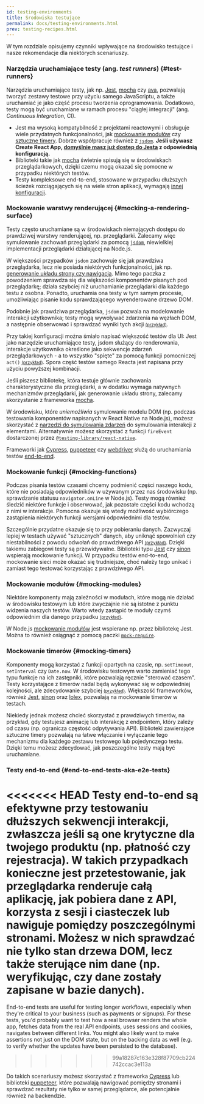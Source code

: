 ```yaml
---
id: testing-environments
title: Środowiska testujące
permalink: docs/testing-environments.html
prev: testing-recipes.html
---
```


<!-- Ten dokument został napisany dla osób zaznajomionych z JavaScriptem, którzy także prawdopodobnie pisali już w nim testy. Służy on za punkt odniesienia w kwestii różnic między środowiskami testującymi komponenty reactowe i tego, jak poszczególne różnice wpływają na tworzone testy. W rozdziale tym faworyzujemy komponenty webowe renderowane przez react-dom, ale dodajemy też informacje dotyczące innych silników renderujących. -->

W tym rozdziale opisujemy czynniki wpływające na środowisko testujące i nasze rekomendacje dla niektórych scenariuszy.

### Narzędzia uruchamiające testy (ang. *test runners*) {#test-runners}

Narzędzia uruchamiające testy, jak np. [Jest](https://jestjs.io/), [mocha](https://mochajs.org/) czy [ava](https://github.com/avajs/ava), pozwalają tworzyć zestawy testowe przy użyciu samego JavaScriptu, a także uruchamiać je jako część procesu tworzenia oprogramowania. Dodatkowo, testy mogą być uruchamiane w ramach procesu "ciągłej integracji" (ang. *Continuous Integration*, CI).

- Jest ma wysoką kompatybilność z projektami reactowymi i obsługuje wiele przydatnych funkcjonalności, jak [mockowanie modułów](#mocking-modules) czy [sztuczne timery](#mocking-timers). Dobrze współpracuje również z [`jsdom`](#mocking-a-rendering-surface). **Jeśli używasz Create React App, [domyślnie masz już dostęp do Jesta](https://facebook.github.io/create-react-app/docs/running-tests) z odpowiednią konfiguracją.**
- Biblioteki takie jak [mocha](https://mochajs.org/#running-mocha-in-the-browser) świetnie spisują się w środowiskach przeglądarkowych, dzięki czemu mogą okazać się pomocne w przypadku niektórych testów.
- Testy kompleksowe end-to-end, stosowane w przypadku dłuższych ścieżek rozciągających się na wiele stron aplikacji, wymagają [innej konfiguracji](#end-to-end-tests-aka-e2e-tests).

### Mockowanie warstwy renderującej {#mocking-a-rendering-surface}

Testy często uruchamiane są w środowiskach niemających dostępu do prawdziwej warstwy renderującej, np. przeglądarki. Zalecamy więc symulowanie zachowań przeglądarki za pomocą [`jsdom`](https://github.com/jsdom/jsdom), niewielkiej implementacji przeglądarki działającej na Node.js.

W większości przypadków `jsdom` zachowuje się jak prawdziwa przeglądarka, lecz nie posiada niektórych funkcjonalności, jak np. [generowanie układu strony czy nawigacja](https://github.com/jsdom/jsdom#unimplemented-parts-of-the-web-platform). Mimo tego paczka z powodzeniem sprawdza się dla większości komponentów pisanych pod przeglądarkę; działa szybciej niż uruchamianie przeglądarki dla każdego testu z osobna. Ponadto, uruchamia ona testy w tym samym procesie, umożliwiając pisanie kodu sprawdzającego wyrenderowane drzewo DOM.

Podobnie jak prawdziwa przeglądarka, `jsdom` pozwala na modelowanie interakcji użytkownika; testy mogą wywoływać zdarzenia na węzłach DOM, a następnie obserwować i sprawdzać wyniki tych akcji [<small>(przykład)</small>](/docs/testing-recipes.html#events).

Przy takiej konfiguracji można śmiało napisać większość testów dla UI: Jest jako narzędzie uruchamiające testy, jsdom służący do renderowania, interakcje użytkownika określone jako sekwencje zdarzeń przeglądarkowych - a to wszystko "spięte" za pomocą funkcji pomocniczej `act()` [<small>(przykład)</small>](/docs/testing-recipes.html). Spora część testów samego Reacta jest napisana przy użyciu powyższej kombinacji.

Jeśli piszesz bibliotekę, która testuje głównie zachowania charakterystyczne dla przeglądarki, a w dodatku wymaga natywnych mechanizmów przeglądarki, jak generowanie układu strony, zalecamy skorzystanie z frameworka [mocha](https://mochajs.org/).

W środowisku, które _uniemożliwia_ symulowanie modelu DOM (np. podczas testowania komponentów napisanych w React Native na Node.js), możesz skorzystać z [narzędzi do symulowania zdarzeń](https://reactjs.org/docs/test-utils.html#simulate) do symulowania interakcji z elementami. Alternatywnie możesz skorzystać z funkcji `fireEvent` dostarczonej przez [`@testing-library/react-native`](https://testing-library.com/docs/native-testing-library).

Frameworki jak [Cypress](https://www.cypress.io/), [puppeteer](https://github.com/GoogleChrome/puppeteer) czy [webdriver](https://www.seleniumhq.org/projects/webdriver/) służą do uruchamiania testów [end-to-end](#end-to-end-tests-aka-e2e-tests).

### Mockowanie funkcji {#mocking-functions}

Podczas pisania testów czasami chcemy podmienić części naszego kodu, które nie posiadają odpowiedników w używanym przez nas środowisku (np. sprawdzanie statusu `navigator.onLine` w Node.js). Testy mogą również śledzić niektóre funkcje i obserwować, jak pozostałe części kodu wchodzą z nimi w interakcje. Pomocna okazuje się wtedy możliwość wybiórczego zastąpienia niektórych funkcji wersjami odpowiednimi dla testów.

Szczególnie przydatne okazuje się to przy pobieraniu danych. Zazwyczaj lepiej w testach używać "sztucznych" danych, aby uniknąć spowolnień czy niestabilności z powodu odwołań do prawdziwego API [<small>(przykład)</small>](/docs/testing-recipes.html#data-fetching). Dzięki takiemu zabiegowi testy są przewidywalne. Biblioteki typu [Jest](https://jestjs.io/) czy [sinon](https://sinonjs.org/) wspierają mockowanie funkcji. W przypadku testów end-to-end, mockowanie sieci może okazać się trudniejsze, choć należy tego unikać i zamiast tego testować korzystając z prawdziwego API.

### Mockowanie modułów {#mocking-modules}

Niektóre komponenty mają zależności w modułach, które mogą nie działać w środowisku testowym lub które zwyczajnie nie są istotne z punktu widzenia naszych testów. Warto wtedy zastąpić te moduły czymś odpowiednim dla danego przypadku [<small>(przykład)</small>](/docs/testing-recipes.html#mocking-modules).

W Node.js [mockowanie modułów](https://jestjs.io/docs/en/manual-mocks) jest wspierane np. przez bibliotekę Jest. Można to również osiągnąć z pomocą paczki [`mock-require`](https://www.npmjs.com/package/mock-require).

### Mockowanie timerów {#mocking-timers}

Komponenty mogą korzystać z funkcji opartych na czasie, np. `setTimeout`, `setInterval` czy `Date.now`. W środowisku testowym warto zamieniać tego typu funkcje na ich zastępniki, które pozwalają ręcznie "sterować czasem". Testy korzystające z timerów nadal będą wykonywać się w odpowiedniej kolejności, ale zdecydowanie szybciej [<small>(przykład)</small>](/docs/testing-recipes.html#timers). Większość frameworków, również [Jest](https://jestjs.io/docs/en/timer-mocks), [sinon](https://sinonjs.org/releases/v7.3.2/fake-timers/) oraz [lolex](https://github.com/sinonjs/lolex), pozwalają na mockowanie timerów w testach.

Niekiedy jednak możesz chcieć skorzystać z prawdziwych timerów, na przykład, gdy testujesz animację lub interakcję z endpointem, który zależy od czasu (np. ogranicza częstość odpytywania API). Biblioteki zawierające sztuczne timery pozwalają na łatwe włączanie i wyłączanie tego mechanizmu dla każdego zestawu testowego lub pojedynczego testu. Dzięki temu możesz zdecydować, jak poszczególne testy mają być uruchamiane.

### Testy end-to-end {#end-to-end-tests-aka-e2e-tests}

<<<<<<< HEAD
Testy end-to-end są efektywne przy testowaniu dłuższych sekwencji interakcji, zwłaszcza jeśli są one krytyczne dla twojego produktu (np. płatność czy rejestracja). W takich przypadkach konieczne jest przetestowanie, jak przeglądarka renderuje całą aplikację, jak pobiera dane z API, korzysta z sesji i ciasteczek lub nawiguje pomiędzy poszczególnymi stronami. Możesz w nich sprawdzać nie tylko stan drzewa DOM, lecz także sterujące nim dane (np. weryfikując, czy dane zostały zapisane w bazie danych).
=======
End-to-end tests are useful for testing longer workflows, especially when they're critical to your business (such as payments or signups). For these tests, you'd probably want to test how a real browser renders the whole app, fetches data from the real API endpoints, uses sessions and cookies, navigates between different links. You might also likely want to make assertions not just on the DOM state, but on the backing data as well (e.g. to verify whether the updates have been persisted to the database).
>>>>>>> 99a18287c163e328f87709cb224742ccac3e113a

Do takich scenariuszy możesz skorzystać z frameworka [Cypress](https://www.cypress.io/) lub biblioteki [puppeteer](https://github.com/GoogleChrome/puppeteer), które pozwalają nawigować pomiędzy stronami i sprawdzać rezultaty nie tylko w samej przeglądarce, ale potencjalnie również na backendzie.
